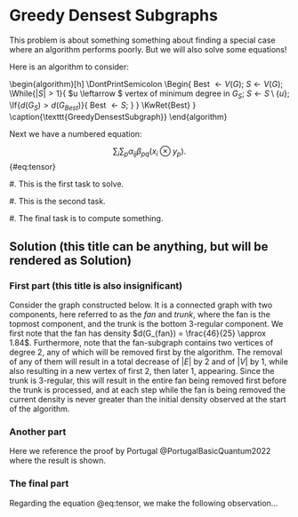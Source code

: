 # Greedy Densest Subgraphs

This problem is about something something about finding a special case where an algorithm performs poorly.
But we will also solve some equations!

Here is an algorithm to consider:

\begin{algorithm}[h]
        \DontPrintSemicolon
        \Begin{
                Best $\leftarrow V(G)$\;
                $S \leftarrow V(G)$\;
                \While{$|S| > 1$}{
                        $u \leftarrow $ vertex of minimum degree in $G_S$\;
                        $S \leftarrow S \setminus \{u\}$\;
                        \If{$d(G_S) > d(G_{Best})$}{
                                Best $\leftarrow S$\;
                        }
                }
                \KwRet{Best}
        }
        \caption{\texttt{GreedyDensestSubgraph}}
\end{algorithm}

Next we have a numbered equation:

$$ \sum_i \sum_p \alpha_{ij}\beta_{pq}(x_i \otimes y_p). $$ {#eq:tensor}

#. This is the first task to solve.

#. This is the second task.

#. The final task is to compute something.


## Solution (this title can be anything, but will be rendered as Solution)

### First part (this title is also insignificant)
Consider the graph constructed below. It is a connected graph with two components, here referred to as the *fan* and *trunk*, where the fan is the topmost component, and the trunk is the bottom 3-regular component. We first note that the fan has density $d(G_{fan}) = \frac{46}{25} \approx 1.84$. Furthermore, note that the fan-subgraph contains two vertices of degree 2, any of which will be removed first by the algorithm. The removal of any of them will result in a total decrease of $|E|$ by 2 and of $|V|$ by 1, while also resulting in a new vertex of first 2, then later 1, appearing. Since the trunk is 3-regular, this will result in the entire fan being removed first before the trunk is processed, and at each step while the fan is being removed the current density is never greater than the initial density observed at the start of the algorithm.

### Another part
Here we reference the proof by Portugal @PortugalBasicQuantum2022 where the result is shown.

### The final part
Regarding the equation @eq:tensor, we make the following observation...
